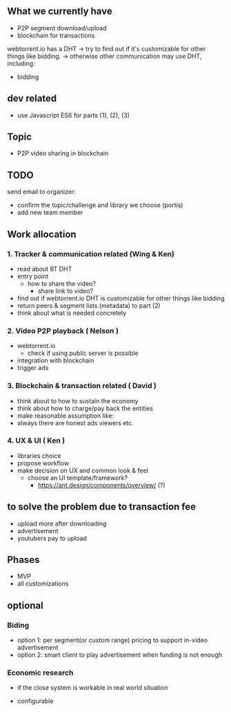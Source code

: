 ## What we currently have
- P2P segment download/upload
- blockchain for transactions

webtorrent.io has a DHT 
-> try to find out if it's customizable for other things like bidding.
-> otherwise other communication may use DHT, including:
  - bidding

## dev related
- use Javascript ES6 for parts (1), (2), (3)

## Topic
- P2P video sharing in blockchain

## TODO
send email to organizer:
- confirm the topic/challenge and library we choose (portis)
- add new team member 


## Work allocation

### 1. Tracker & communication related (Wing & Ken)
- read about BT DHT
- entry point
  - how to share the video?
  	- share link to video?
- find out if webtorrent.io DHT is customizable for other things like bidding
- return peers & segment lists (metadata) to part (2) 
- think about what is needed concretely

### 2. Video P2P playback ( Nelson )
- webtorrent.io
  - check if using public server is possible
- integration with blockchain
- trigger ads

### 3. Blockchain & transaction related ( David )
- think about to how to sustain the economy
- think about how to charge/pay back the entities
- make reasonable assumption like:
- always there are honest ads viewers etc.

### 4. UX & UI ( Ken )
- libraries choice
- propose workflow
- make decision on UX and common look & feel
  - choose an UI template/framework?
    - https://ant.design/components/overview/ (?)

## to solve the problem due to transaction fee
- upload more after downloading
- advertisement
- youtubers pay to upload

## Phases
- MVP
- all customizations

## optional
### Biding
- option 1: per segment(or custom range) pricing to support in-video advertisement
- option 2: smart client to play advertisement when funding is not enough

### Economic research
- if the close system is workable in real world situation

- configurable
